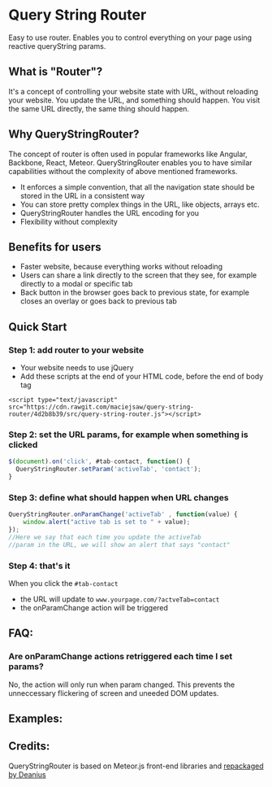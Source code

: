 # Query String Router
Easy to use router. Enables you to control everything on your page using reactive queryString params. 

## What is "Router"?
It's a concept of controlling your website state with URL, without reloading your website. You update the URL, and something should happen. You visit the same URL directly, the same thing should happen. 

## Why QueryStringRouter?
The concept of router is often used in popular frameworks like Angular, Backbone, React, Meteor. QueryStringRouter enables you to have similar capabilities without the complexity of above mentioned frameworks. 
- It enforces a simple convention, that all the navigation state should be stored in the URL in a consistent way
- You can store pretty complex things in the URL, like objects, arrays etc. 
- QueryStringRouter handles the URL encoding for you
- Flexibility without complexity

## Benefits for users
- Faster website, because everything works without reloading
- Users can share a link directly to the screen that they see, for example directly to a modal or specific tab
- Back button in the browser goes back to previous state, for example closes an overlay or goes back to previous tab

## Quick Start

### Step 1: add router to your website
- Your website needs to use jQuery
- Add these scripts at the end of your HTML code, before the end of body tag
```<script type="text/javascript" src="https://cdn.rawgit.com/maciejsaw/query-string-router/4d2b8b39/external-deps/mini-meteor.min.js"></script>
<script type="text/javascript" src="https://cdn.rawgit.com/maciejsaw/query-string-router/4d2b8b39/src/query-string-router.js"></script>
```
### Step 2: set the URL params, for example when something is clicked
```javascript
$(document).on('click', #tab-contact, function() {
  QueryStringRouter.setParam('activeTab', 'contact');
}
```
### Step 3: define what should happen when URL changes
```javascript
QueryStringRouter.onParamChange('activeTab' , function(value) {
	window.alert("active tab is set to " + value);
});
//Here we say that each time you update the activeTab 
//param in the URL, we will show an alert that says "contact"
```
### Step 4: that's it
When you click the ```#tab-contact``` 
- the URL will update to ```www.yourpage.com/?actveTab=contact```
- the onParamChange action will be triggered

## FAQ:
### Are onParamChange actions retriggered each time I set params?
No, the action will only run when param changed. This prevents the unneccessary flickering of screen and uneeded DOM updates.

## Examples:

## Credits:
QueryStringRouter is based on Meteor.js front-end libraries and [repackaged by Deanius](https://github.com/deanius/mini-meteor) 


